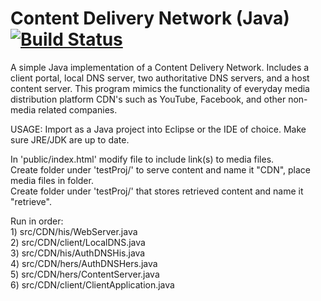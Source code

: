 # Content Delivery Network (Java) [![Build Status](https://travis-ci.org/razr22/ContentDeliveryNetwork.svg?branch=master)](https://travis-ci.org/razr22/ContentDeliveryNetwork)

A simple Java implementation of a Content Delivery Network. Includes a client portal, local DNS server, two authoritative DNS servers, and a host content server. This program mimics the functionality of everyday media distribution platform CDN's such as YouTube, Facebook, and other non-media related companies. 

USAGE: 
  Import as a Java project into Eclipse or the IDE of choice.
  Make sure JRE/JDK are up to date.
  
  In 'public/index.html' modify file to include link(s) to media files.  
  Create folder under 'testProj/' to serve content and name it "CDN", place media files in folder.  
  Create folder under 'testProj/' that stores retrieved content and name it "retrieve".  
    
  Run in order:  
    1) src/CDN/his/WebServer.java  
    2) src/CDN/client/LocalDNS.java  
    3) src/CDN/his/AuthDNSHis.java  
    4) src/CDN/hers/AuthDNSHers.java  
    5) src/CDN/hers/ContentServer.java  
    6) src/CDN/client/ClientApplication.java
